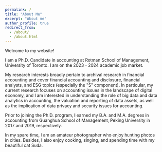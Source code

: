 ```yaml
---
permalink: /
title: "About Me"
excerpt: "About me"
author_profile: true
redirect_from: 
  - /about/
  - /about.html
---
```


Welcome to my website!

I am a Ph.D. Candidate in accounting at Rotman School of Management, University of Toronto. I am on the 2023 - 2024 academic job market.

My research interests broadly pertain to archival research in financial accounting and cover financial accounting and disclosure, financial analysts, and ESG topics (especially the "S" component). In particular, my current research focuses on accounting issues in the landscape of digital economy, and I am interested in understanding the role of big data and data analytics in accounting, the valuation and reporting of data assets, as well as the implication of data privacy and security issues for accounting.

Prior to joining the Ph.D. program, I earned my B.A. and M.A. degrees in accounting from Guanghua School of Management, Peking University in 2017 and 2019, respectively.

In my spare time, I am an amateur photographer who enjoy hunting photos in cities. Besides, I also enjoy cooking, singing, and spending time with my beautiful cat Suda. 




